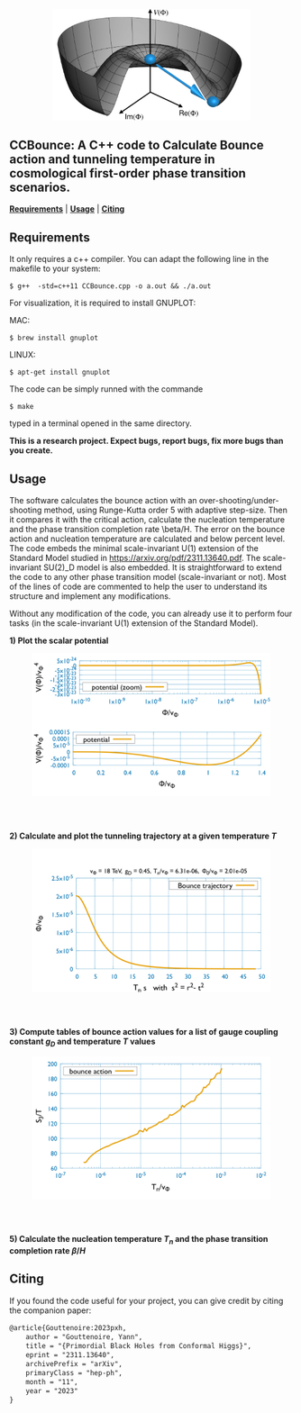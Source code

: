 <div align="center">
<img
src="output/drawing_potential_tunneling.png" alt="logo" width="350"></img>
</div>

## CCBounce: A C++ code to Calculate Bounce action and tunneling temperature in cosmological first-order phase transition scenarios.
[**Requirements**](#Requirements)
| [**Usage**](#Usage)
| [**Citing**](#Citing)

## Requirements

It only requires a c++ compiler. 	You can adapt the following line in the makefile to your system:

```console
$ g++  -std=c++11 CCBounce.cpp -o a.out && ./a.out
```

For visualization, it is required to install GNUPLOT:

MAC: 
```console
$ brew install gnuplot
```

LINUX:
```console
$ apt-get install gnuplot
```

The code can be simply runned with the commande
```console
$ make
```
typed in a terminal opened in the same directory.

**This is a research project. Expect bugs, report bugs, fix more bugs than you
create.**

## Usage

The software calculates the bounce action with an over-shooting/under-shooting method, using Runge-Kutta order 5 with adaptive step-size.
Then it compares it with the critical action, calculate the nucleation temperature and the phase transition completion rate \beta/H.
The error on the bounce action and nucleation temperature are calculated and below percent level.
The code embeds the minimal scale-invariant U(1) extension of the Standard Model studied in https://arxiv.org/pdf/2311.13640.pdf.
The scale-invariant SU(2)_D model is also embedded.
It is straightforward to extend the code to any other phase transition model (scale-invariant or not).
Most of the lines of code are commented to help the user to understand its structure and implement any modifications.

Without any modification of the code, you can already use it to perform four tasks (in the scale-invariant U(1) extension of the Standard Model).

**1) Plot the scalar potential**
   
<figure>
  <img src="output/potential.png" width="500" align="center">
  <figcaption align="center">
  </figcaption>
</figure>
<br/><br/>

**2) Calculate and plot the tunneling trajectory at a given temperature $T$**

<figure>
  <img src="output/bounce_traj.png" width="500" align="center">
  <figcaption align="center"> 
  </figcaption>
</figure>
<br/><br/>

**3) Compute tables of bounce action values for a list of gauge coupling constant $g_D$ and temperature $T$ values**

   <figure>
  <img src="output/bounce_action.png" width="500" align="center">
  <figcaption align="center">
  </figcaption>
</figure>
<br/><br/>

**5) Calculate the nucleation temperature $T_n$ and the phase transition completion rate $\beta/H$**




## Citing
If you found the code useful for your project, you can give credit by citing the companion paper:

```console
@article{Gouttenoire:2023pxh,
    author = "Gouttenoire, Yann",
    title = "{Primordial Black Holes from Conformal Higgs}",
    eprint = "2311.13640",
    archivePrefix = "arXiv",
    primaryClass = "hep-ph",
    month = "11",
    year = "2023"
}
```
